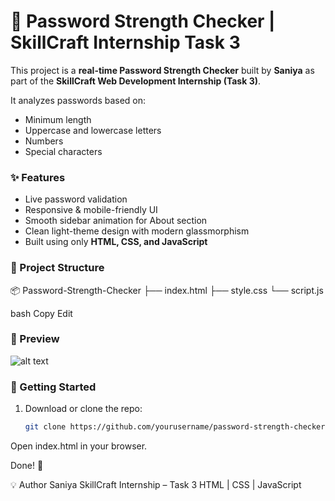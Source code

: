# 🔐 Password Strength Checker | SkillCraft Internship Task 3

This project is a **real-time Password Strength Checker** built by **Saniya** as part of the **SkillCraft Web Development Internship (Task 3)**.

It analyzes passwords based on:
- Minimum length
- Uppercase and lowercase letters
- Numbers
- Special characters

### ✨ Features
- Live password validation
- Responsive & mobile-friendly UI
- Smooth sidebar animation for About section
- Clean light-theme design with modern glassmorphism
- Built using only **HTML, CSS, and JavaScript**

### 📁 Project Structure
📦 Password-Strength-Checker
├── index.html
├── style.css
└── script.js

bash
Copy
Edit

### 📸 Preview

![alt text](image.png)

### 🚀 Getting Started
1. Download or clone the repo:
   ```bash
   git clone https://github.com/yourusername/password-strength-checker.git
Open index.html in your browser.

Done! 🎉

💡 Author
Saniya
SkillCraft Internship – Task 3
HTML | CSS | JavaScript

